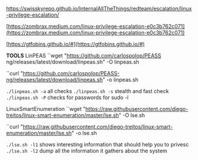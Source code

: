 https://swisskyrepo.github.io/InternalAllTheThings/redteam/escalation/linux-privilege-escalation/

[https://zombrax.medium.com/linux-privilege-escalation-e0c3b762c071](https://zombrax.medium.com/linux-privilege-escalation-e0c3b762c071)

[https://gtfobins.github.io/#](https://gtfobins.github.io/#)


**TOOLS**
LinPEAS
``wget "https://github.com/carlospolop/PEASS ng/releases/latest/download/linpeas.sh" -O linpeas.sh

``curl "https://github.com/carlospolop/PEASS-ng/releases/latest/download/linpeas.sh" -o linpeas.sh

``./linpeas.sh -a``    all checks
``./linpeas.sh -s``    stealth and fast check
``./linpeas.sh -P``    checks for passwords for sudo -l


LinuxSmartEnumeration
``wget "https://raw.githubusercontent.com/diego-treitos/linux-smart-enumeration/master/lse.sh" -O lse.sh

``curl "https://raw.githubusercontent.com/diego-treitos/linux-smart-enumeration/master/lse.sh" -o lse.sh


``./lse.sh -l1``     shows interesting information that should help you to privesc 
``./lse.sh -l2``     dump all the information it gathers about the system
